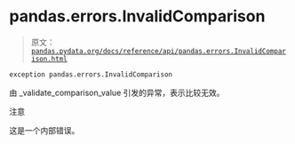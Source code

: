 # pandas.errors.InvalidComparison

> 原文：[`pandas.pydata.org/docs/reference/api/pandas.errors.InvalidComparison.html`](https://pandas.pydata.org/docs/reference/api/pandas.errors.InvalidComparison.html)

```py
exception pandas.errors.InvalidComparison
```

由 _validate_comparison_value 引发的异常，表示比较无效。

注意

这是一个内部错误。
